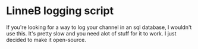 # LinneB logging script

If you're looking for a way to log your channel in an sql database, I wouldn't use this. It's pretty slow and you need alot of stuff for it to work. I just decided to make it open-source.
